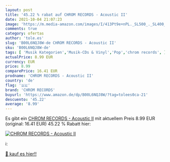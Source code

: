 ```yaml
---
layout: post
title: '45.22 % rabat auf CHROM RECORDS - Acoustic II'
date: 2021-10-04 21:07:23
image: 'https://m.media-amazon.com/images/I/413Pt9e+nPL._SL500_._SL400_.jpg'
comments: true
category: ofertas
author: 'tole.es'
slug: 'B00L6NQJ8W-de CHROM RECORDS - Acoustic II'
sku: 'B00L6NQJ8W-de'
tags: [ 'Musik Kategorien','Musik-CDs & Vinyl','Pop','chrom records', ]
actualPrice: 8.99 EUR
currency: EUR
price: 8.99
comparePrice: 16.41 EUR
prodname: 'CHROM RECORDS - Acoustic II'
country: 'de'
flag: '🇩🇪'
brand: 'CHROM RECORDS'
buyurl: 'https://www.amazon.de/dp/B00L6NQJ8W/?tag=tolees0ca-21'
descuento: '45.22'
average: '8.99'
---
```


Es gibt ein [CHROM RECORDS - Acoustic II](https://www.amazon.de/dp/B00L6NQJ8W/?tag=tolees0ca-21) mit aktuellem Preis 8.99 EUR (original: 16.41 EUR) 45.22 % Rabatt hier:

[![CHROM RECORDS - Acoustic II](https://m.media-amazon.com/images/I/413Pt9e+nPL._SL500_._SL400_.jpg)](https://www.amazon.de/dp/B00L6NQJ8W/?tag=tolees0ca-21)

ℹ️:


[🛒 kauf es hier!!](https://www.amazon.de/dp/B00L6NQJ8W/?tag=tolees0ca-21)
